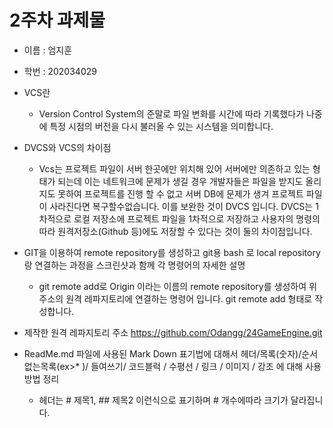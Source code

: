 # 2주차 과제물

* 이름 : 엄지훈
* 학번 : 202034029

* VCS란
    * Version Control System의 준말로 파일 변화를 시간에 따라 기록했다가 나중에 특정 시점의 버전을 다시 불러올 수 있는 시스템을 의미합니다.

* DVCS와 VCS의 차이점
    * Vcs는 프로젝트 파일이 서버 한곳에만 위치해 있어 서버에만 의존하고 있는 형태가 되는데 이는 네트워크에 문제가 생길 경우 개발자들은 파일을 받지도 올리지도 못하여 프로젝트를 진행 할 수 없고 서버 DB에 문제가 생겨 프로젝트 파일이 사라진다면 복구할수없습니다. 이를 보완한 것이 DVCS 입니다. DVCS는 1차적으로 로컬 저장소에 프로젝트 파일을 1차적으로 저장하고 사용자의 명령의 따라 원격저장소(Github 등)에도 저장할 수 있다는 것이 둘의 차이점입니다.

* GIT을 이용하여 remote repository를 생성하고 git용 bash 로 local repository랑 연결하는 과정을 스크린샷과 함께 각 명령어의 자세한 설명
    * git remote add로 Origin 이라는 이름의 remote repository를 생성하여 위 주소의 원격 레파지토리에 연결하는 명령어 입니다. 
git remote add <name> <url> 형태로 작성합니다.

* 제작한 원격 레파지토리 주소
https://github.com/Odangg/24GameEngine.git

* ReadMe.md 파일에 사용된 Mark Down 표기법에 대해서 헤더/목록(숫자)/순서 없는목록(ex>*
)/ 들여쓰기/ 코드블럭 / 수평선 / 링크 / 이미지 / 강조 에 대해 사용 방법 정리
    * 헤더는 # 제목1, ## 제목2 이런식으로 표기하며 # 개수에따라 크기가 달라집니다.


